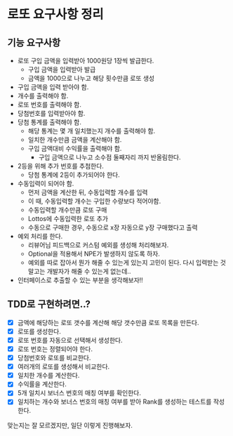 # 로또 요구사항 정리

## 기능 요구사항

- 로또 구입 금액을 입력받아 1000원당 1장씩 발급한다.
    - 구입 금액을 입력받아 발급
    - 금액을 1000으로 나누고 해당 횟수만큼 로또 생성
- 구입 금액을 입력 받아야 함.
- 개수를 출력해야 함.
- 로또 번호를 출력해야 함.
- 당첨번호를 입력받아야 함.
- 당첨 통계를 출력해야 함.
  - 해당 통계는 몇 개 일치했는지 개수를 출력해야 함.
  - 일치한 개수만큼 금액을 계산해야 함.
  - 구입 금액대비 수익률을 출력해야 함.
    - 구입 금액으로 나누고 소수점 둘째자리 까지 반올림한다.
- 2등을 위해 추가 번호를 추첨한다.
  - 당첨 통계에 2등이 추가되어야 한다.
- 수동입력이 되어야 함.
  - 먼저 금액을 계산한 뒤, 수동입력할 개수를 입력
  - 이 때, 수동입력할 개수는 구입한 수량보다 적어야함.
  - 수동입력할 개수만큼 로또 구매
  - Lottos에 수동입력한 로또 추가
  - 수동으로 구매한 경우, 수동으로 x장 자동으로 y장 구매했다고 출력
- 예외 처리를 한다.
  - 리뷰어님 피드백으로 커스텀 예외를 생성해 처리해보자.
  - Optional을 적용해서 NPE가 발생하지 않도록 하자.
  - 예외를 따로 잡아서 뭔가 해줄 수 있는게 있는지 고민이 된다. 다시 입력받는 것 말고는 개발자가 해줄 수 있는게 없는데..
- 인터페이스로 추출할 수 있는 부분을 생각해보자!!

## TDD로 구현하려면..?

- [x] 금액에 해당하는 로또 갯수를 계산해 해당 갯수만큼 로또 목록을 만든다.
- [x] 로또를 생성한다.
- [x] 로또 번호를 자동으로 선택해서 생성한다.
- [x] 로또 번호는 정렬되어야 한다.
- [x] 당첨번호와 로또를 비교한다.
- [x] 여러개의 로또를 생성해서 비교한다.
- [x] 일치한 개수를 계산한다.
- [x] 수익률을 계산한다.
- [x] 5개 일치시 보너스 번호의 매칭 여부를 확인한다.
- [x] 일치하는 개수와 보너스 번호의 매칭 여부를 받아 Rank를 생성하는 테스트를 작성한다.

맞는지는 잘 모르겠지만, 일단 이렇게 진행해보자.
